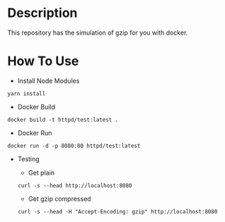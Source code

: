 # Description
This repository has the simulation of gzip for you with docker.

# How To Use
- Install Node Modules
```
yarn install
```

- Docker Build
```
docker build -t httpd/test:latest .
```

- Docker Run
```
docker run -d -p 8080:80 httpd/test:latest
```

- Testing 
    - Get plain
    ```
    curl -s --head http://localhost:8080
    ```

    - Get gzip compressed
    ```
    curl -s --head -H "Accept-Encoding: gzip" http://localhost:8080
    ```
